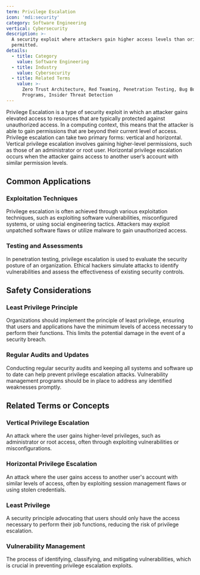 ```yaml
---
term: Privilege Escalation
icon: 'mdi:security'
category: Software Engineering
vertical: Cybersecurity
description: >-
  A security exploit where attackers gain higher access levels than originally
  permitted.
details:
  - title: Category
    value: Software Engineering
  - title: Industry
    value: Cybersecurity
  - title: Related Terms
    value: >-
      Zero Trust Architecture, Red Teaming, Penetration Testing, Bug Bounty
      Programs, Insider Threat Detection
---
```

Privilege Escalation is a type of security exploit in which an attacker gains elevated access to resources that are typically protected against unauthorized access. In a computing context, this means that the attacker is able to gain permissions that are beyond their current level of access. Privilege escalation can take two primary forms: vertical and horizontal. Vertical privilege escalation involves gaining higher-level permissions, such as those of an administrator or root user. Horizontal privilege escalation occurs when the attacker gains access to another user’s account with similar permission levels.

## Common Applications

### Exploitation Techniques
Privilege escalation is often achieved through various exploitation techniques, such as exploiting software vulnerabilities, misconfigured systems, or using social engineering tactics. Attackers may exploit unpatched software flaws or utilize malware to gain unauthorized access.

### Testing and Assessments
In penetration testing, privilege escalation is used to evaluate the security posture of an organization. Ethical hackers simulate attacks to identify vulnerabilities and assess the effectiveness of existing security controls.

## Safety Considerations

### Least Privilege Principle
Organizations should implement the principle of least privilege, ensuring that users and applications have the minimum levels of access necessary to perform their functions. This limits the potential damage in the event of a security breach.

### Regular Audits and Updates
Conducting regular security audits and keeping all systems and software up to date can help prevent privilege escalation attacks. Vulnerability management programs should be in place to address any identified weaknesses promptly.

## Related Terms or Concepts

### Vertical Privilege Escalation
An attack where the user gains higher-level privileges, such as administrator or root access, often through exploiting vulnerabilities or misconfigurations.

### Horizontal Privilege Escalation
An attack where the user gains access to another user's account with similar levels of access, often by exploiting session management flaws or using stolen credentials.

### Least Privilege
A security principle advocating that users should only have the access necessary to perform their job functions, reducing the risk of privilege escalation.

### Vulnerability Management
The process of identifying, classifying, and mitigating vulnerabilities, which is crucial in preventing privilege escalation exploits.
